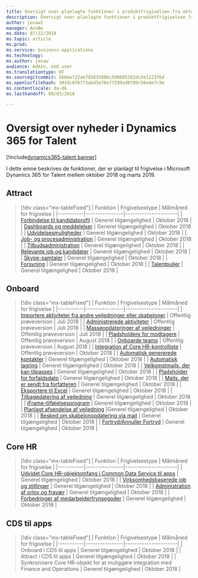```yaml
---
title: Oversigt over planlagte funktioner i produktfrigivelsen fra oktober 2018 til Microsoft Dynamics 365 for Talent
description: Oversigt over planlagte funktioner i produktfrigivelsen fra oktober 2018 til Microsoft Dynamics 365 for Talent
author: josaw1
manager: AnnBe
ms.date: 07/22/2018
ms.topic: article
ms.prod: 
ms.service: business-applications
ms.technology: 
ms.author: josaw
audience: Admin, end user
ms.translationtype: HT
ms.sourcegitcommit: 560aef22ae7d563508bc590895382dc5e122376d
ms.openlocfilehash: 303dc076773abd5e76e77299ad0709c56e4e7c9e
ms.contentlocale: da-dk
ms.lasthandoff: 08/03/2018

---
```

# <a name="summary-of-whats-new-in-dynamics-365-for-talent"></a>Oversigt over nyheder i Dynamics 365 for Talent

[!include[dynamics365-talent banner](../includes/dynamics365-talent.md)]

I dette emne beskrives de funktioner, der er planlagt til frigivelse i Microsoft Dynamics 365 for Talent mellem oktober 2018 og marts 2019. 




## <a name="attract"></a>Attract

> [!div class="mx-tableFixed"]
> | Funktion   | Frigivelsestype    | Målmåned for frigivelse |
> |-----------|----------------|----------------------|
> | [Forbindelse til kandidatprofil](attract/candidate-profile.md)       |    Generel tilgængelighed | Oktober 2018                   |
> | [Dashboards og meddelelser](attract/dashboards-notifications.md)       |  Generel tilgængelighed | Oktober 2018                  |
> | [Udvidelsesmuligheder](attract/extensibility.md)       |     Generel tilgængelighed            | Oktober 2018                   |
> | [Job- og procesadministration](attract/job-management.md)       |  Generel tilgængelighed  | Oktober 2018                   |
> | [Tilbudsadministration](attract/offer-management.md)       | Generel tilgængelighed  | Oktober 2018                   |
> | [Relevante job og kandidater](attract/relevant-jobs-candidates.md)       |     Generel tilgængelighed  | Oktober 2018       |
> | [Skype-samtaler](attract/skype-interviews.md)          |  Generel tilgængelighed   | Oktober 2018                   |
> | [Forsyning](attract/sourcing.md)       |  Generel tilgængelighed  | Oktober 2018                  |
> | [Talentpuljer](attract/talent-pools.md)       |   Generel tilgængelighed | Oktober 2018                   |


## <a name="onboard"></a>Onboard

> [!div class="mx-tableFixed"]
> | Funktion   | Frigivelsestype | Målmåned for frigivelse |
> |-----------|----------------|----------------------|
> | [Importere aktiviteter fra andre vejledninger eller skabeloner](onboard/import.md)  | Offentlig prøveversion         |    Juli 2018         |
> | [Administrerede aktiviteter](onboard/managed-activities.md) | Offentlig prøveversion   |   Juli 2018          |
> | [Masseopdateringer af vejledninger](onboard/bulk-guide-updates.md) | Offentlig prøveversion    |      Juli 2018       |
> | [Pladsholdere for modtagere](onboard/assignee-placeholders.md) | Offentlig prøveversion |     August 2018        |
> | [Onboarde teams](onboard/onboard-teams.md) |  Offentlig prøveversion    |       August 2018      |
> | [Integration af Core HR-kontrolliste](onboard/corehr-checklist-integration.md) |  Offentlig prøveversion   |  Oktober 2018           |
> | [Automatisk genererede kontakter](onboard/auto-generated-contacts.md) |    Generel tilgængelighed        | Oktober 2018            |
> | [Automatisk lagring](onboard/auto-save.md) | Generel tilgængelighed    |  Oktober 2018        |
> | [Velkomstmails, der kan tilpasses](onboard/customizable-welcome-emails.md) | Generel tilgængelighed   |  Oktober 2018  |
> | [Pladsholder for forfaldsdato](onboard/due-date-placeholders.md) | Generel tilgængelighed     |  Oktober 2018  |
> | [Mails, der er sendt fra forfatteren](onboard/email-sent-from-creator.md) | Generel tilgængelighed   |  Oktober 2018  |
> | [Eksportere til Excel](onboard/export-excel.md) | Generel tilgængelighed    |  Oktober 2018 |
> | [Tilbagedatering af vejledning](onboard/guide-backdating.md) | Generel tilgængelighed    |  Oktober 2018  |
> | [iFrame-tilføjelsesprogram](onboard/iframe-add-in.md) | Generel tilgængelighed    |  Oktober 2018  |
> | [Planlagt afsendelse af vejledning](onboard/scheduled-guide-send.md) |Generel tilgængelighed   |  Oktober 2018  |
> | [Besked om skabelonopdatering via mail](onboard/template-update-notification-email.md) | Generel tilgængelighed   |  Oktober 2018  |
> | [Fortryd/Annuller Fortryd](onboard/undo-redo.md) | Generel tilgængelighed    |  Oktober 2018  |



## <a name="core-hr"></a>Core HR

> [!div class="mx-tableFixed"]
> | Funktion   | Frigivelsestype   | Målmåned for frigivelse |
> |-----------|----------------|----------------------|
> | [Udvidet Core HR-objektomfang i Common Data Service til apps](core-hr-entity-cds-apps.md) |    Generel tilgængelighed  | Oktober 2018  |
> | [Virksomhedsbaserede job og stillinger](company-jobs-positions.md) | Generel tilgængelighed   | Oktober 2018  |
> | [Administration af orlov og fravær](core-hr-leave-absence.md)      | Generel tilgængelighed    | Oktober 2018  |
> | [Forbedringer af medarbejderfrynsegoder](benefits-enhancements.md) |   Generel tilgængelighed  | Oktober 2018  |


## <a name="cds-for-apps"></a>CDS til apps

> [!div class="mx-tableFixed"]
> | Funktion   | Frigivelsestype    | Målmåned for frigivelse |
> |-----------|----------------|----------------------|
> | Onboard i CDS til apps |  Generel tilgængelighed  | Oktober 2018  |
> | Attract i CDS til apps |  Generel tilgængelighed  | Oktober 2018  |
> | Synkronisere Core HR-objekt for at muliggøre integration med Finance and Operations | Generel tilgængelighed | Oktober 2018  |

